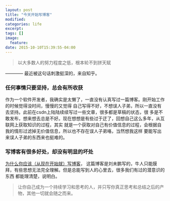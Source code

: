 ```yaml
---
layout: post
title: "今天开始写博客"
modified:
categories: life
excerpt:
tags: []
image:
  feature:
date: 2015-10-10T15:39:55-04:00
---
```


>以大多数人的努力程度之低，根本轮不到拼天赋

———— 最近被这句话刺激挺深的，来自知乎。

### 任何事情只要坚持，总会有所收获

  作为一个软件开发者，我确实是太懒了，一直没有认真写过一篇博客。刚开始工作的时候觉得没时间，慢慢的又觉得
自己写得不好，不想误人子弟，所以一直没有去坚持。此前在csdn上陆陆续续写过一些文章，很多都是草稿的状态，很
多是不敢发布，想来想去总是不好。现在想想是有些过于迂了，回想自己这么多年，从互联网上获取知识的过程，其实
就是一个获取对自己有价值信息的过程，会根据自我的情形过滤掉无价值信息，所以也不存在误人子弟咯，当然想我这样
要能写出来误人子弟的东西来也挺难的。

### 写博客有很多好处，却没有明显的坏处

  [为什么你应该（从现在开始就）写博客](http://mindhacks.cn/2009/02/15/why-you-should-start-blogging-now/)，
这篇博客是刘未鹏写的，牛人只能膜拜，有些思想无法完全理解。但是总能写到人的心里去，很多我们有过的潜意识的东西
都能理清楚，说明白。

>让你自己成为一个持续学习和思考的人，并只写你真正思考和总结之后的产物，其他一切就会随之而来。

